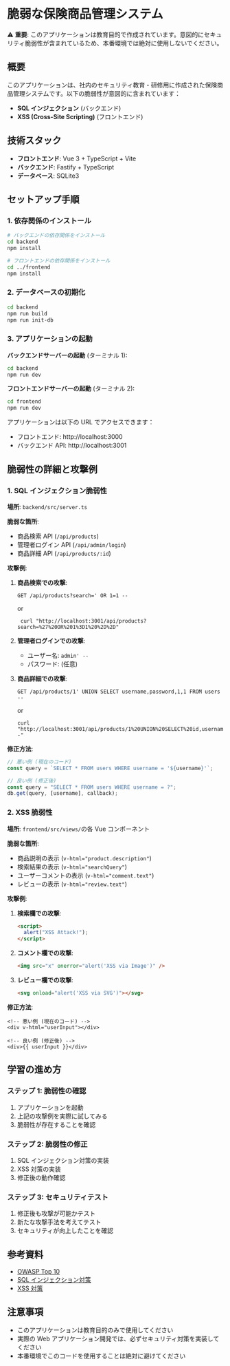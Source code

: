 # 脆弱な保険商品管理システム

⚠️ **重要**: このアプリケーションは教育目的で作成されています。意図的にセキュリティ脆弱性が含まれているため、本番環境では絶対に使用しないでください。

## 概要

このアプリケーションは、社内のセキュリティ教育・研修用に作成された保険商品管理システムです。以下の脆弱性が意図的に含まれています：

- **SQL インジェクション** (バックエンド)
- **XSS (Cross-Site Scripting)** (フロントエンド)

## 技術スタック

- **フロントエンド**: Vue 3 + TypeScript + Vite
- **バックエンド**: Fastify + TypeScript
- **データベース**: SQLite3

## セットアップ手順

### 1. 依存関係のインストール

```bash
# バックエンドの依存関係をインストール
cd backend
npm install

# フロントエンドの依存関係をインストール
cd ../frontend
npm install
```

### 2. データベースの初期化

```bash
cd backend
npm run build
npm run init-db
```

### 3. アプリケーションの起動

**バックエンドサーバーの起動** (ターミナル 1):

```bash
cd backend
npm run dev
```

**フロントエンドサーバーの起動** (ターミナル 2):

```bash
cd frontend
npm run dev
```

アプリケーションは以下の URL でアクセスできます：

- フロントエンド: http://localhost:3000
- バックエンド API: http://localhost:3001

## 脆弱性の詳細と攻撃例

### 1. SQL インジェクション脆弱性

**場所**: `backend/src/server.ts`

**脆弱な箇所**:

- 商品検索 API (`/api/products`)
- 管理者ログイン API (`/api/admin/login`)
- 商品詳細 API (`/api/products/:id`)

**攻撃例**:

1. **商品検索での攻撃**:

   ```
   GET /api/products?search=' OR 1=1 --
   ```

   or

   ```
    curl "http://localhost:3001/api/products?search=%27%20OR%201%3D1%20%2D%2D"
   ```

2. **管理者ログインでの攻撃**:

   - ユーザー名: `admin' --`
   - パスワード: (任意)

3. **商品詳細での攻撃**:

   ```
   GET /api/products/1' UNION SELECT username,password,1,1 FROM users --
   ```

   or

   ```
   curl "http://localhost:3001/api/products/1%20UNION%20SELECT%20id,username,password,0,%27dummy%27%20FROM%20users%20--"
   ```

**修正方法**:

```typescript
// 悪い例 (現在のコード)
const query = `SELECT * FROM users WHERE username = '${username}'`;

// 良い例 (修正後)
const query = "SELECT * FROM users WHERE username = ?";
db.get(query, [username], callback);
```

### 2. XSS 脆弱性

**場所**: `frontend/src/views/`の各 Vue コンポーネント

**脆弱な箇所**:

- 商品説明の表示 (`v-html="product.description"`)
- 検索結果の表示 (`v-html="searchQuery"`)
- ユーザーコメントの表示 (`v-html="comment.text"`)
- レビューの表示 (`v-html="review.text"`)

**攻撃例**:

1. **検索欄での攻撃**:

   ```html
   <script>
     alert("XSS Attack!");
   </script>
   ```

2. **コメント欄での攻撃**:

   ```html
   <img src="x" onerror="alert('XSS via Image')" />
   ```

3. **レビュー欄での攻撃**:
   ```html
   <svg onload="alert('XSS via SVG')"></svg>
   ```

**修正方法**:

```vue
<!-- 悪い例 (現在のコード) -->
<div v-html="userInput"></div>

<!-- 良い例 (修正後) -->
<div>{{ userInput }}</div>
```

## 学習の進め方

### ステップ 1: 脆弱性の確認

1. アプリケーションを起動
2. 上記の攻撃例を実際に試してみる
3. 脆弱性が存在することを確認

### ステップ 2: 脆弱性の修正

1. SQL インジェクション対策の実装
2. XSS 対策の実装
3. 修正後の動作確認

### ステップ 3: セキュリティテスト

1. 修正後も攻撃が可能かテスト
2. 新たな攻撃手法を考えてテスト
3. セキュリティが向上したことを確認

## 参考資料

- [OWASP Top 10](https://owasp.org/www-project-top-ten/)
- [SQL インジェクション対策](https://www.ipa.go.jp/security/vuln/websecurity.html)
- [XSS 対策](https://jpcert.cc/java-rules/00-rules/MSC61-J.html)

## 注意事項

- このアプリケーションは教育目的のみで使用してください
- 実際の Web アプリケーション開発では、必ずセキュリティ対策を実装してください
- 本番環境でこのコードを使用することは絶対に避けてください
